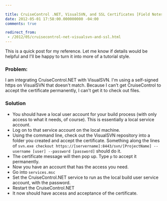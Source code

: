 ```yaml
---
 
title: CruiseControl .NET, VisualSVN, and SSL Certificates [Field Notes]
date: 2012-05-01 17:58:00.000000000 -04:00
comments: true

redirect_from: 
 - /2012/05/cruisecontrol-net-visualsvn-and-ssl.html
---
```

This is a quick post for my reference. Let me know if details would be helpful and I'll be happy to turn it into more of a tutorial style.

### Problem:
I am integrating CruiseControl.NET with VisualSVN. I'm using a self-signed https on VisualSVN that doesn't match. Because I can't get CruiseControl to accept the certificate permanently, I can't get it to check out files.

### Solution
* You should have a local user account for your build process (with only access to what it needs, of course). This is essentially a local service account.
* Log on to that service account on the local machine.
* Using the command line, check out the VisualSVN repository into a folder you created and accept the certificate. Something along the lines of `svn.exe checkout https://[servername]:8443/svn/[ProjectName] --username [user] --password [password]` should do it.
* The certificate message will then pop up. Type `p` to accept it permanently.
* Now you have an account that has the access you need.
* Go into `services.msc`
* Set the CruiseControl.NET service to run as the local build user service account, with the password.
* Restart the CruiseControl.NET
* It now should have access and acceptance of the certificate.
